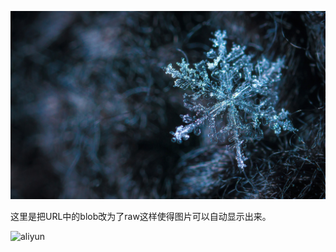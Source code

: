 ![tu](https://github.com/junze101/markdown-image/raw/main/image/%E5%A3%81%E7%BA%B8%E5%9B%BE%E7%89%87%EF%BC%881%EF%BC%89.jpg)

这里是把URL中的blob改为了raw这样使得图片可以自动显示出来。

![aliyun](https://pdsapi.aliyundrive.com/v2/redirect?id=c9d2a3a9f6e14f768b01d0c565ce13871654854156253379898)

